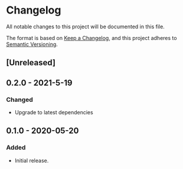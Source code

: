 # Changelog

All notable changes to this project will be documented in this file.

The format is based on [Keep a Changelog](https://keepachangelog.com/en/1.0.0/),
and this project adheres to
[Semantic Versioning](https://semver.org/spec/v2.0.0.html).

## [Unreleased]

## 0.2.0 - 2021-5-19

### Changed

- Upgrade to latest dependencies

## 0.1.0 - 2020-05-20

### Added

- Initial release.
